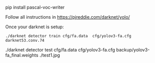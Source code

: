 pip install pascal-voc-writer

Follow all instructions in https://pjreddie.com/darknet/yolo/

Once your darknet is setup:
```
./darknet detector train cfg/fa.data  cfg/yolov3-fa.cfg darknet53.conv.74
```

./darknet detector test cfg/fa.data cfg/yolov3-fa.cfg backup/yolov3-fa_final.weights ./test1.jpg
